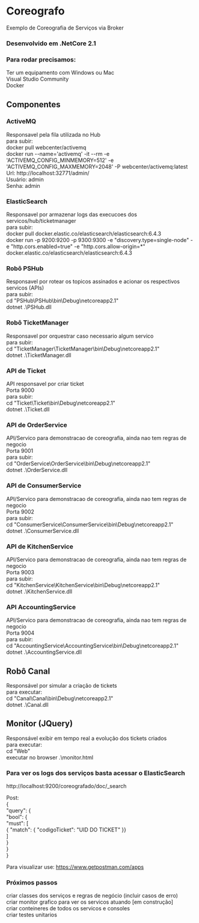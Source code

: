 # Coreografo
Exemplo de Coreografia de Serviços via Broker

### Desenvolvido em .NetCore 2.1

### Para rodar precisamos:
Ter um equipamento com Windows ou Mac<br/>
Visual Studio Community<br/>
Docker

## Componentes<br/>
### ActiveMQ<br/>
Responsavel pela fila utilizada no Hub<br/>
para subir:<br/>
docker pull webcenter/activemq<br/>
docker run --name='activemq' -it --rm -e 'ACTIVEMQ_CONFIG_MINMEMORY=512' -e 'ACTIVEMQ_CONFIG_MAXMEMORY=2048' -P webcenter/activemq:latest<br/>
Url: http://localhost:32771/admin/<br/>
Usuário: admin<br/>
Senha: admin

### ElasticSearch<br/>
Responsavel por armazenar logs das execucoes dos servicos/hub/ticketmanager<br/>
para subir:<br/>
docker pull docker.elastic.co/elasticsearch/elasticsearch:6.4.3<br/>
docker run -p 9200:9200 -p 9300:9300 -e "discovery.type=single-node" -e "http.cors.enabled=true" -e "http.cors.allow-origin=*" docker.elastic.co/elasticsearch/elasticsearch:6.4.3

### Robô PSHub<br/>
Responsavel por rotear os topicos assinados e acionar os respectivos servicos (APIs)<br/>
para subir:<br/>
cd "PSHub\PSHub\bin\Debug\netcoreapp2.1"<br/>
dotnet .\PSHub.dll

### Robô TicketManager<br/>
Responsavel por orquestrar caso necessario algum servico<br/>
para subir:<br/>
cd "TicketManager\TicketManager\bin\Debug\netcoreapp2.1"<br/>
dotnet .\TicketManager.dll

### API de Ticket<br/>
API responsavel por criar ticket<br/>
Porta 9000<br/>
para subir:<br/>
cd "Ticket\Ticket\bin\Debug\netcoreapp2.1"<br/>
dotnet .\Ticket.dll

### API de OrderService<br/>
API/Servico para demonstracao de coreografia, ainda nao tem regras de negocio<br/>
Porta 9001<br/>
para subir:<br/>
cd "OrderService\OrderService\bin\Debug\netcoreapp2.1"<br/>
dotnet .\OrderService.dll

### API de ConsumerService<br/>
API/Servico para demonstracao de coreografia, ainda nao tem regras de negocio<br/>
Porta 9002<br/>
para subir:<br/>
cd "ConsumerService\ConsumerService\bin\Debug\netcoreapp2.1"<br/>
dotnet .\ConsumerService.dll

### API de KitchenService<br/>
API/Servico para demonstracao de coreografia, ainda nao tem regras de negocio<br/>
Porta 9003<br/>
para subir:<br/>
cd "KitchenService\KitchenService\bin\Debug\netcoreapp2.1"<br/>
dotnet .\KitchenService.dll

### API AccountingService<br/>
API/Servico para demonstracao de coreografia, ainda nao tem regras de negocio<br/>
Porta 9004<br/>
para subir:<br/>
cd "AccountingService\AccountingService\bin\Debug\netcoreapp2.1"<br/>
dotnet .\AccountingService.dll

## Robô Canal
Responsável por simular a criação de tickets<br/>
para executar:<br/>
cd "Canal\Canal\bin\Debug\netcoreapp2.1"<br/>
dotnet .\Canal.dll

## Monitor (JQuery)
Responsável exibir em tempo real a evolução dos tickets criados<br/>
para executar:<br/>
cd "Web"<br/>
executar no browser .\monitor.html

### Para ver os logs dos serviços basta acessar o ElasticSearch<br/>
   http://localhost:9200/coreografado/doc/_search<br/>

Post: <br/>
{<br/>
  "query": { <br/>
    "bool": { <br/>
      "must": [<br/>
        { "match": { "codigoTicket": "UID DO TICKET" }}  <br/>
      ]<br/>
    }<br/>
  }<br/>
}<br/>

Para visualizar use: https://www.getpostman.com/apps <br/>

### Próximos passos<br/>
   criar classes dos serviços e regras de negócio (incluir casos de erro)<br/>
   criar monitor grafico para ver os servicos atuando [em construção]<br/>
   criar conteineres de todos os servicos e consoles   <br/>
   criar testes unitarios
